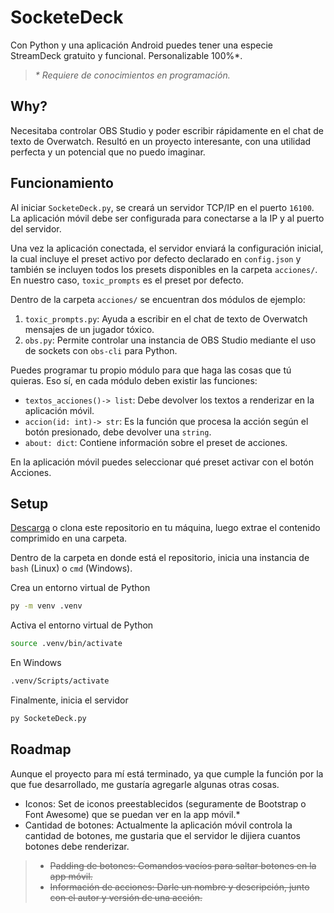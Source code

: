 # SocketeDeck

Con Python y una aplicación Android puedes tener una especie StreamDeck gratuito y funcional. Personalizable 100%*.  

> _\* Requiere de conocimientos en programación._  

## Why?

Necesitaba controlar OBS Studio y poder escribir rápidamente en el chat de texto de Overwatch. Resultó en un proyecto interesante, con una utilidad perfecta y un potencial que no puedo imaginar.  

## Funcionamiento

Al iniciar `SocketeDeck.py`, se creará un servidor TCP/IP en el puerto `16100`. La aplicación móvil debe ser configurada para conectarse a la IP y al puerto del servidor.  

Una vez la aplicación conectada, el servidor enviará la configuración inicial, la cual incluye el preset activo por defecto declarado en `config.json` y también se incluyen todos los presets disponibles en la carpeta `acciones/`. En nuestro caso, `toxic_prompts` es el preset por defecto.  

Dentro de la carpeta `acciones/` se encuentran dos módulos de ejemplo:  

 1. `toxic_prompts.py`: Ayuda a escribir en el chat de texto de Overwatch mensajes de un jugador tóxico.  
 2. `obs.py`: Permite controlar una instancia de OBS Studio mediante el uso de sockets con `obs-cli` para Python.  

Puedes programar tu propio módulo para que haga las cosas que tú quieras. Eso sí, en cada módulo deben existir las funciones:  

 - `textos_acciones()-> list`: Debe devolver los textos a renderizar en la aplicación móvil.  
 - `accion(id: int)-> str`: Es la función que procesa la acción según el botón presionado, debe devolver una `string`.  
 - `about: dict`: Contiene información sobre el preset de acciones.  

En la aplicación móvil puedes seleccionar qué preset activar con el botón Acciones.  

## Setup

[Descarga](https://github.com/Urfenox/SocketeDeck/archive/refs/heads/master.zip) o clona este repositorio en tu máquina, luego extrae el contenido comprimido en una carpeta.  

Dentro de la carpeta en donde está el repositorio, inicia una instancia de `bash` (Linux) o `cmd` (Windows).  

Crea un entorno virtual de Python  
```sh
py -m venv .venv
```

Activa el entorno virtual de Python  
```sh
source .venv/bin/activate
```
En Windows  
```sh
.venv/Scripts/activate
```

Finalmente, inicia el servidor  
```sh
py SocketeDeck.py
```

## Roadmap

Aunque el proyecto para mí está terminado, ya que cumple la función por la que fue desarrollado, me gustaría agregarle algunas otras cosas.  

 - Iconos: Set de iconos preestablecidos (seguramente de Bootstrap o Font Awesome) que se puedan ver en la app móvil.*
 - Cantidad de botones: Actualmente la aplicación móvil controla la cantidad de botones, me gustaria que el servidor le dijiera cuantos botones debe renderizar.

> - ~~Padding de botones: Comandos vacíos para saltar botones en la app móvil.~~  
> - ~~Información de acciones: Darle un nombre y descripción, junto con el autor y versión de una acción.~~  

